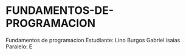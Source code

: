 # FUNDAMENTOS-DE-PROGRAMACION
Fundamentos de programacion
 Estudiante: Lino Burgos Gabriel isaias
 Paralelo: E
